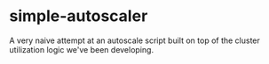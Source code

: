 # simple-autoscaler
A very naive attempt at an autoscale script built on top of the cluster utilization logic we've been developing.
